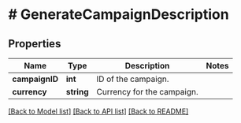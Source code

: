 # # GenerateCampaignDescription

## Properties

Name | Type | Description | Notes
------------ | ------------- | ------------- | -------------
**campaignID** | **int** | ID of the campaign. | 
**currency** | **string** | Currency for the campaign. | 

[[Back to Model list]](../../README.md#documentation-for-models) [[Back to API list]](../../README.md#documentation-for-api-endpoints) [[Back to README]](../../README.md)



